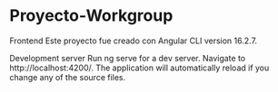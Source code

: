 ﻿# Proyecto-Workgroup
Frontend
Este proyecto fue creado con Angular CLI version 16.2.7.

Development server
Run ng serve for a dev server. Navigate to http://localhost:4200/. The application will automatically reload if you change any of the source files.


